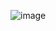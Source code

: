 ![image](https://github.com/ibrahimahtsham/multiplayer-game/assets/111352185/14708348-43bc-4c7b-9b7a-bcb72f0a064f)
